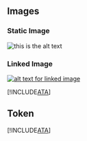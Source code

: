 ## Images

### Static Image
![this is the alt text](./image/ATA_config_icon.JPG)

### Linked Image

[![alt text for linked image](./image/ATA_Domain_Connectivity_User.JPG)](https://azure.microsoft.com) 


[!INCLUDE[ATA](../token/ATA.md)] 

## Token
 [!INCLUDE[ATA](../token/ATA.md)]
